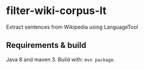 # filter-wiki-corpus-lt
Extract sentences from Wikipedia using LanguageTool

## Requirements & build
Java 8 and maven 3.
Build with: `mvn package`.

